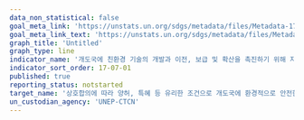 ```yaml
---
data_non_statistical: false
goal_meta_link: 'https://unstats.un.org/sdgs/metadata/files/Metadata-17-07-01.pdf'
goal_meta_link_text: 'https://unstats.un.org/sdgs/metadata/files/Metadata-17-07-01.pdf'
graph_title: 'Untitled'
graph_type: line
indicator_name: '개도국에 친환경 기술의 개발과 이전, 보급 및 확산을 촉진하기 위해 지원하는 총 금액'
indicator_sort_order: 17-07-01
published: true
reporting_status: notstarted
target_name: '상호합의에 따라 양허, 특혜 등 유리한 조건으로 개도국에 환경적으로 안전한 기술의 개발, 이전, 전파 및 확산을 증진'
un_custodian_agency: 'UNEP-CTCN'
---
```

